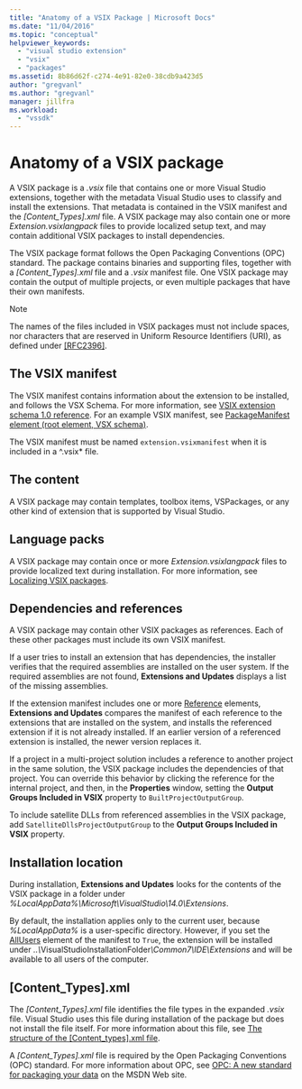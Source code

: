 ```yaml
---
title: "Anatomy of a VSIX Package | Microsoft Docs"
ms.date: "11/04/2016"
ms.topic: "conceptual"
helpviewer_keywords: 
  - "visual studio extension"
  - "vsix"
  - "packages"
ms.assetid: 8b86d62f-c274-4e91-82e0-38cdb9a423d5
author: "gregvanl"
ms.author: "gregvanl"
manager: jillfra
ms.workload: 
  - "vssdk"
---
```

# Anatomy of a VSIX package
A VSIX package is a *.vsix* file that contains one or more Visual Studio extensions, together with the metadata Visual Studio uses to classify and install the extensions. That metadata is contained in the VSIX manifest and the *[Content_Types].xml* file. A VSIX package may also contain one or more *Extension.vsixlangpack* files to provide localized setup text, and may contain additional VSIX packages to install dependencies.  
  
 The VSIX package format follows the Open Packaging Conventions (OPC) standard. The package contains binaries and supporting files, together with a *[Content_Types].xml* file and a *.vsix* manifest file. One VSIX package may contain the output of multiple projects, or even multiple packages that have their own manifests.  
  
> [!NOTE]
>  The names of the files included in VSIX packages must not include spaces, nor characters that are reserved in Uniform Resource Identifiers (URI), as defined under [\[RFC2396\]](http://go.microsoft.com/fwlink/?LinkId=90339).  
  
## The VSIX manifest  
 The VSIX manifest contains information about the extension to be installed, and follows the VSX Schema. For more information, see [VSIX extension schema 1.0 reference](https://msdn.microsoft.com/library/76e410ec-b1fb-4652-ac98-4a4c52e09a2b). For an example VSIX manifest, see [PackageManifest element (root element, VSX schema)](https://msdn.microsoft.com/library/f8ae42ba-775a-4d2b-976a-f556e147f187).  
  
 The VSIX manifest must be named `extension.vsixmanifest` when it is included in a ^.vsix* file.  
  
## The content  
 A VSIX package may contain templates, toolbox items, VSPackages, or any other kind of extension that is supported by Visual Studio.  
  
## Language packs  
 A VSIX package may contain once or more *Extension.vsixlangpack* files to provide localized text during installation. For more information, see [Localizing VSIX packages](../extensibility/localizing-vsix-packages.md).  
  
## Dependencies and references  
 A VSIX package may contain other VSIX packages as references. Each of these other packages must include its own VSIX manifest.  
  
 If a user tries to install an extension that has dependencies, the installer verifies that the required assemblies are installed on the user system. If the required assemblies are not found, **Extensions and Updates** displays a list of the missing assemblies.  
  
 If the extension manifest includes one or more [Reference](/previous-versions/visualstudio/visual-studio-2010/dd393687(v=vs.100)) elements, **Extensions and Updates** compares the manifest of each reference to the extensions that are installed on the system, and installs the referenced extension if it is not already installed. If an earlier version of a referenced extension is installed, the newer version replaces it.  
  
 If a project in a multi-project solution includes a reference to another project in the same solution, the VSIX package includes the dependencies of that project. You can override this behavior by clicking the reference for the internal project, and then, in the **Properties** window, setting the **Output Groups Included in VSIX** property to `BuiltProjectOutputGroup`.  
  
 To include satellite DLLs from referenced assemblies in the VSIX package, add `SatelliteDllsProjectOutputGroup` to the **Output Groups Included in VSIX** property.  
  
## Installation location  
 During installation, **Extensions and Updates** looks for the contents of the VSIX package in a folder under *%LocalAppData%\Microsoft\VisualStudio\14.0\Extensions*.  
  
 By default, the installation applies only to the current user, because *%LocalAppData%* is a user-specific directory. However, if you set the [AllUsers](https://msdn.microsoft.com/library/ac817f50-3276-4ddb-b467-8bbb1432455b) element of the manifest to `True`, the extension will be installed under <em>..\\</em>VisualStudioInstallationFolder<em>\Common7\IDE\Extensions</em> and will be available to all users of the computer.  
  
## [Content_Types].xml  
 The *[Content_Types].xml* file identifies the file types in the expanded *.vsix* file. Visual Studio uses this file during installation of the package but does not install the file itself. For more information about this file, see [The structure of the [Content_types].xml file](the-structure-of-the-content-types-dot-xml-file.md).  
  
 A *[Content_Types].xml* file is required by the Open Packaging Conventions (OPC) standard. For more information about OPC, see [OPC: A new standard for packaging your data](https://blogs.msdn.microsoft.com/msdnmagazine/2007/08/08/opc-a-new-standard-for-packaging-your-data/) on the MSDN Web site.